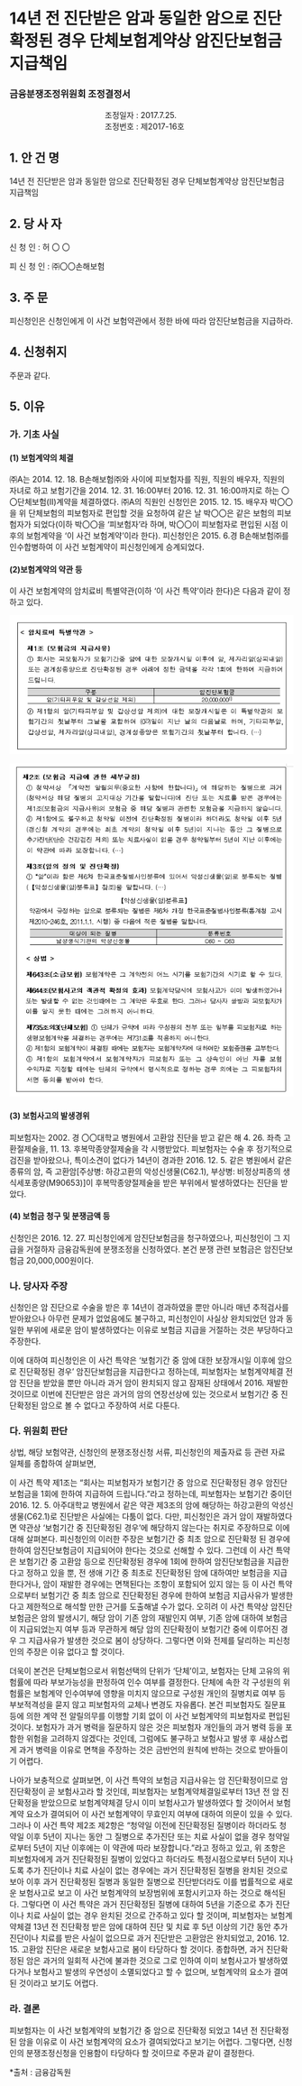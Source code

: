 # 14년 전 진단받은 암과 동일한 암으로 진단확정된 경우 단체보험계약상 암진단보험금 지급책임

### 금융분쟁조정위원회 조정결정서

&nbsp;&nbsp;&nbsp;&nbsp;&nbsp;&nbsp;&nbsp;&nbsp;&nbsp;&nbsp; &nbsp;&nbsp;&nbsp;&nbsp;&nbsp;&nbsp;&nbsp;&nbsp;&nbsp;&nbsp; &nbsp;&nbsp;&nbsp;&nbsp;&nbsp;&nbsp;&nbsp;&nbsp;&nbsp;&nbsp; &nbsp;&nbsp;&nbsp;&nbsp;&nbsp;&nbsp;&nbsp;&nbsp;&nbsp;&nbsp;조정일자 : 2017.7.25.<br>&nbsp;&nbsp;&nbsp;&nbsp;&nbsp;&nbsp;&nbsp;&nbsp;&nbsp;&nbsp; &nbsp;&nbsp;&nbsp;&nbsp;&nbsp;&nbsp;&nbsp;&nbsp;&nbsp;&nbsp; &nbsp;&nbsp;&nbsp;&nbsp;&nbsp;&nbsp;&nbsp;&nbsp;&nbsp;&nbsp; &nbsp;&nbsp;&nbsp;&nbsp;&nbsp;&nbsp;&nbsp;&nbsp;&nbsp;&nbsp;조정번호 : 제2017-16호   

## 1. 안   건   명 
14년 전 진단받은 암과 동일한 암으로 진단확정된 경우 단체보험계약상 암진단보험금 지급책임

## 2. 당 사 자
신 청 인 :  허  〇  〇 
              
피 신 청 인  :  ㈜〇〇손해보험
	
	
## 3. 주    문
피신청인은 신청인에게 이 사건 보험약관에서 정한 바에 따라 암진단보험금을 지급하라.

## 4. 신청취지
주문과 같다.

## 5. 이유 
### 가. 기초 사실 
#### (1) 보험계약의 체결
㈜A는 2014. 12. 18. B손해보험㈜와 사이에 피보험자를 직원, 직원의 배우자, 직원의 자녀로 하고 보험기간을 2014. 12. 31. 16:00부터 2016. 12. 31. 16:00까지로 하는 〇〇단체보험(Ⅱ)계약을 체결하였다. ㈜A의 직원인 신청인은 2015. 12. 15. 배우자 박〇〇을 위 단체보험의 피보험자로 편입할 것을 요청하여 같은 날 박〇〇은 같은 보험의 피보험자가 되었다(이하 박〇〇을 ‘피보험자’라 하며, 박〇〇이 피보험자로 편입된 시점 이후의 보험계약을 ‘이 사건 보험계약’이라 한다). 피신청인은 2015. 6.경 B손해보험㈜를 인수합병하여 이 사건 보험계약이 피신청인에게 승계되었다.

#### (2)보험계약의 약관 등
이 사건 보험계약의 암치료비 특별약관(이하 ‘이 사건 특약’이라 한다)은 다음과 같이 정하고 있다.

![alt image](https://raw.githubusercontent.com/aijinet/bodoc-claim-contents/master/contents/images/171_1.PNG)

![alt image](https://raw.githubusercontent.com/aijinet/bodoc-claim-contents/master/contents/images/171_2.PNG)


<!--
< 암치료비 특별약관 >

**제1조 (보험금의 지급사유)**
① 회사는 피보험자가 보험기간중 암에 대한 보장개시일 이후에 암, 제자리암(상피내암) 또는 경계성종양으로 진단확정된 경우 아래에 정한 금액을 각각 1회에 한하여 지급하여 드립니다.



구분
암진단보험금
암(기타피부암 및 갑상선암 제외)
20,000,000


② 제1항의 암(기타피부암 및 갑상선암 제외)에 대한 보장개시일은 이 특별약관의 보험기간의 첫날부터 그날을 포함하여 (0)일이 지난 날의 다음날로 하며, 기타피부암, 갑상선암, 제자리암(상피내암), 경계성종양은 보험기간의 첫날부터 합니다. (…)

 
**제2조 (보험금 지급에 관한 세부규정)**
① 청약서상 「계약전 알릴의무(중요한 사항에 한합니다)」에 해당하는 질병으로 과거(청약서상 해당 질병의 고지대상 기간을 말합니다)에 진단 또는 치료를 받은 경우에는 제1조(보험금의 지급사유)의 보험금 중 해당 질병과 관련한 보험금을 지급하지 않습니다.
② 제1항에도 불구하고 청약일 이전에 진단확정된 질병이라 하더라도 청약일 이후 5년(갱신형 계약의 경우에는 최초 계약의 청약일 이후 5년)이 지나는 동안 그 질병으로 추가진단(단순 건강검진 제외) 또는 치료사실이 없을 경우 청약일부터 5년이 지난 이후에는 이 약관에 따라 보장합니다. (…)

**제3조(암의 정의 및 진단확정)**
① “암”이라 함은 제6차 한국표준질병사인분류에 있어서 악성신생물(암)로 분류되는 질병(【악성신생물(암)분류표】참조)을 말합니다. (…)

 【악성신생물(암)분류표】

약관에서 규정하는 암으로 분류되는 질병은 제6차 개정 한국표준질병사인분류(통계청 고시 제2010-246호, 2011.1.1. 시행) 중 다음에 적은 질병을 말합니다. 

대상이 되는 질병
분류번호
남성생식기관의 악성신생물
C60 ~ C63

< 상법 >

**제643조(소급보험)** 보험계약은 그 계약전의 어느 시기를 보험기간의 시기로 할 수 있다.

**제644조(보험사고의 객관적 확정의 효과)** 보험계약당시에 보험사고가 이미 발생하였거나 또는 발생할 수 없는 것인때에는 그 계약은 무효로 한다. 그러나 당사자 쌍방과 피보험자가 이를 알지 못한 때에는 그러하지 아니하다.

**제735조의3(단체보험)** ① 단체가 규약에 따라 구성원의 전부 또는 일부를 피보험자로 하는 생명보험계약을 체결하는 경우에는 제731조를 적용하지 아니한다. 
② 제1항의 보험계약이 체결된 때에는 보험자는 보험계약자에 대하여만 보험증권을 교부한다.
③ 제1항의 보험계약에서 보험계약자가 피보험자 또는 그 상속인이 아닌 자를 보험수익자로 지정할 때에는 단체의 규약에서 명시적으로 정하는 경우 외에는 그 피보험자의 서면 동의를 받아야 한다.

-->

#### (3) 보험사고의 발생경위 

피보험자는 2002. 경 〇〇대학교 병원에서 고환암 진단을 받고 같은 해 4. 26. 좌측 고환절제술을, 11. 13. 후복막종양절제술을 각 시행받았다. 피보험자는 수술 후 정기적으로 검진을 받아왔으나, 특이소견이 없다가 14년이 경과한 2016. 12. 5. 같은 병원에서 같은 종류의 암, 즉 고환암[주상병: 하강고환의 악성신생물(C62.1), 부상병: 비정상피종의 생식세포종양(M90653)]이 후복막종양절제술을 받은 부위에서 발생하였다는 진단을 받았다.

#### (4) 보험금 청구 및 분쟁금액 등

신청인은 2016. 12. 27. 피신청인에게 암진단보험금을 청구하였으나, 피신청인이 그 지급을 거절하자 금융감독원에 분쟁조정을 신청하였다. 본건 분쟁 관련 보험금은 암진단보험금 20,000,000원이다. 

### 나. 당사자 주장

신청인은 암 진단으로 수술을 받은 후 14년이 경과하였을 뿐만 아니라 매년 추적검사를 받아왔으나 아무런 문제가 없었음에도 불구하고, 피신청인이 사실상 완치되었던 암과 동일한 부위에 새로운 암이 발생하였다는 이유로 보험금 지급을 거절하는 것은 부당하다고 주장한다.

이에 대하여 피신청인은 이 사건 특약은 ‘보험기간 중 암에 대한 보장개시일 이후에 암으로 진단확정된 경우’ 암진단보험금을 지급한다고 정하는데, 피보험자는 보험계약체결 전 암 진단을 받았을 뿐만 아니라 과거 암이 완치되지 않고 잠재된 상태에서 2016. 재발한 것이므로 이번에 진단받은 암은 과거의 암의 연장선상에 있는 것으로서 보험기간 중 진단확정된 암으로 볼 수 없다고 주장하여 서로 다툰다.

### 다. 위원회 판단

상법, 해당 보험약관, 신청인의 분쟁조정신청 서류, 피신청인의 제출자료 등 관련 자료 일체를 종합하여 살펴보면,

이 사건 특약 제1조는 “회사는 피보험자가 보험기간 중 암으로 진단확정된 경우 암진단보험금을 1회에 한하여 지급하여 드립니다.”라고 정하는데, 피보험자는 보험기간 중이던 2016. 12. 5. 아주대학교 병원에서 같은 약관 제3조의 암에 해당하는 하강고환의 악성신생물(C62.1)로 진단받은 사실에는 다툼이 없다. 다만, 피신청인은 과거 암이 재발하였다면 약관상 ‘보험기간 중 진단확정된 경우’에 해당하지 않는다는 취지로 주장하므로 이에 대해 살펴본다. 피신청인의 이러한 주장은 보험기간 중 최초 암으로 진단확정 된 경우에 한하여 암진단보험금이 지급되어야 한다는 것으로 선해할 수 있다. 그런데 이 사건 특약은 보험기간 중 고환암 등으로 진단확정된 경우에 1회에 한하여 암진단보험금을 지급한다고 정하고 있을 뿐, 전 생애 기간 중 최초로 진단확정된 암에 대하여만 보험금을 지급한다거나, 암이 재발한 경우에는 면책된다는 조항이 포함되어 있지 않는 등 이 사건 특약으로부터 보험기간 중 최초 암으로 진단확정된 경우에 한하여 보험금 지급사유가 발생한다고 제한적으로 해석할 만한 근거를 도출해낼 수가 없다. 오히려 이 사건 특약상 암진단보험금은 암의 발생시기, 해당 암이 기존 암의 재발인지 여부, 기존 암에 대하여 보험금이 지급되었는지 여부 등과 무관하게 해당 암의 진단확정이 보험기간 중에 이루어진 경우 그 지급사유가 발생한 것으로 봄이 상당하다. 그렇다면 이와 전제를 달리하는 피신청인의 주장은 이유 없다고 할 것이다.

더욱이 본건은 단체보험으로서 위험선택의 단위가 ‘단체’이고, 보험자는 단체 고유의 위험률에 따라 부보가능성을 판정하여 인수 여부를 결정한다. 단체에 속한 각 구성원의 위험률은 보험계약 인수여부에 영향을 미치지 않으므로 구성원 개인의 질병치료 여부 등 부보적격성을 묻지 않고 피보험자의 교체나 변경도 자유롭다. 본건 피보험자도 질문표 등에 의한 계약 전 알릴의무를 이행할 기회 없이 이 사건 보험계약의 피보험자로 편입된 것이다. 보험자가 과거 병력을 질문하지 않은 것은 피보험자 개인들의 과거 병력 등을 포함한 위험을 고려하지 않겠다는 것인데, 그럼에도 불구하고 보험사고 발생 후 새삼스럽게 과거 병력을 이유로 면책을 주장하는 것은 금반언의 원칙에 반하는 것으로 받아들이기 어렵다. 

나아가 보충적으로 살펴보면, 이 사건 특약의 보험금 지급사유는 암 진단확정이므로 암 진단확정이 곧 보험사고라 할 것인데, 피보험자는 보험계약체결일로부터 13년 전 암 진단확정을 받았으므로 보험계약체결 당시 이미 보험사고가 발생하였다 할 것이어서 보험계약 요소가 결여되어 이 사건 보험계약이 무효인지 여부에 대하여 의문이 있을 수 있다. 그러나 이 사건 특약 제2조 제2항은 “청약일 이전에 진단확정된 질병이라 하더라도 청약일 이후 5년이 지나는 동안 그 질병으로 추가진단 또는 치료 사실이 없을 경우 청약일로부터 5년이 지난 이후에는 이 약관에 따라 보장합니다.”라고 정하고 있고, 위 조항은 피보험자에게 과거 진단확정된 질병이 있었다고 하더라도 특정시점으로부터 5년이 지나도록 추가 진단이나 치료 사실이 없는 경우에는 과거 진단확정된 질병을 완치된 것으로 보아 이후 과거 진단확정된 질병과 동일한 질병으로 진단받더라도 이를 법률적으로 새로운 보험사고로 보고 이 사건 보험계약의 보장범위에 포함시키고자 하는 것으로 해석된다. 그렇다면 이 사건 특약은 과거 진단확정된 질병에 대하여 5년을 기준으로 추가 진단이나 치료 사실이 없는 경우 완치된 것으로 간주하고 있다 할 것이며, 피보험자는 보험계약체결 13년 전 진단확정 받은 암에 대하여 진단 및 치료 후 5년 이상의 기간 동안 추가 진단이나 치료를 받은 사실이 없으므로 과거 진단받은 고환암은 완치되었고, 2016. 12. 15. 고환암 진단은 새로운 보험사고로 봄이 타당하다 할 것이다. 종합하면, 과거 진단확정된 암은 과거의 일회적 사건에 불과한 것으로 그로 인하여 이미 보험사고가 발생하였다거나 보험사고 발생의 우연성이 소멸되었다고 할 수 없으며, 보험계약의 요소가 결여된 것이라고 보기도 어렵다. 

### 라. 결론

피보험자는 이 사건 보험계약의 보험기간 중 암으로 진단확정 되었고 14년 전 진단확정된 암을 이유로 이 사건 보험계약의 요소가 결여되었다고 보기는 어렵다. 그렇다면, 신청인의 분쟁조정신청을 인용함이 타당하다 할 것이므로 주문과 같이 결정한다.

*출처 : 금융감독원